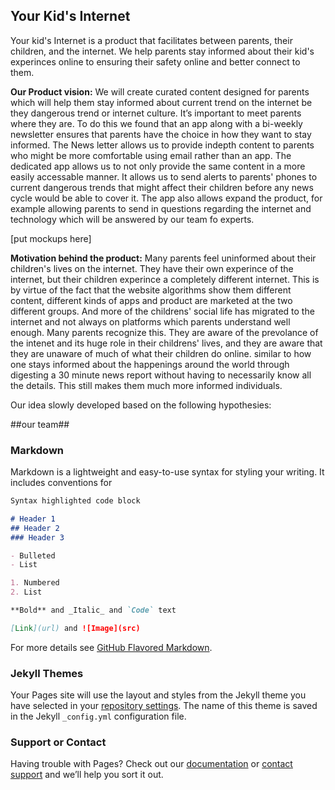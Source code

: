 ## Your Kid's Internet  
Your kid's Internet is a product that facilitates between parents, their children, and the internet. 
We help parents stay informed about their kid's experinces online to ensuring their safety online and better connect to them. 

**Our Product vision:**
We will create curated content designed for parents which will help them stay informed about current trend on the internet be they dangerous trend or internet culture. It’s important to meet parents where they are. To do this we found that an app along with a bi-weekly newsletter ensures that parents have the choice in how they want to stay informed. The News letter allows us to provide indepth content to parents who might be more comfortable using email rather than an app. The dedicated app allows us to not only provide the same content in a more easily accessable manner. It allows us to send alerts to parents' phones to current dangerous trends that might affect their children before any news cycle would be able to cover it. The app also allows expand the product, for example allowing parents to send in questions regarding the internet and technology which will be answered by our team fo experts. 

[put mockups here] 


**Motivation behind the product:**
Many parents feel uninformed about their children's lives on the internet. They have their own experince of the internet, but their children experince a completely different internet. This is by virtue of the fact that the website algorithms show them different content, different kinds of apps and product are marketed at the two different groups. And more of the childrens' social life has migrated to the internet and not always on platforms which parents understand well enough. Many parents recognize this. They are aware 
of the prevolance of the intenet and its huge role in their childrens' lives, and they are aware that they are unaware of much of what their children do online. 
similar to how one stays informed about the happenings around the world through digesting a 30 minute news report without having to necessarily know all the details. This still makes them much more informed individuals. 

Our idea slowly developed based on the following hypothesies:


##our team##


### Markdown

Markdown is a lightweight and easy-to-use syntax for styling your writing. It includes conventions for

```markdown
Syntax highlighted code block

# Header 1
## Header 2
### Header 3

- Bulleted
- List

1. Numbered
2. List

**Bold** and _Italic_ and `Code` text

[Link](url) and ![Image](src)
```

For more details see [GitHub Flavored Markdown](https://guides.github.com/features/mastering-markdown/).

### Jekyll Themes

Your Pages site will use the layout and styles from the Jekyll theme you have selected in your [repository settings](https://github.com/ameerry1998/YourKid-sInternet/settings). The name of this theme is saved in the Jekyll `_config.yml` configuration file.

### Support or Contact

Having trouble with Pages? Check out our [documentation](https://help.github.com/categories/github-pages-basics/) or [contact support](https://github.com/contact) and we’ll help you sort it out.
